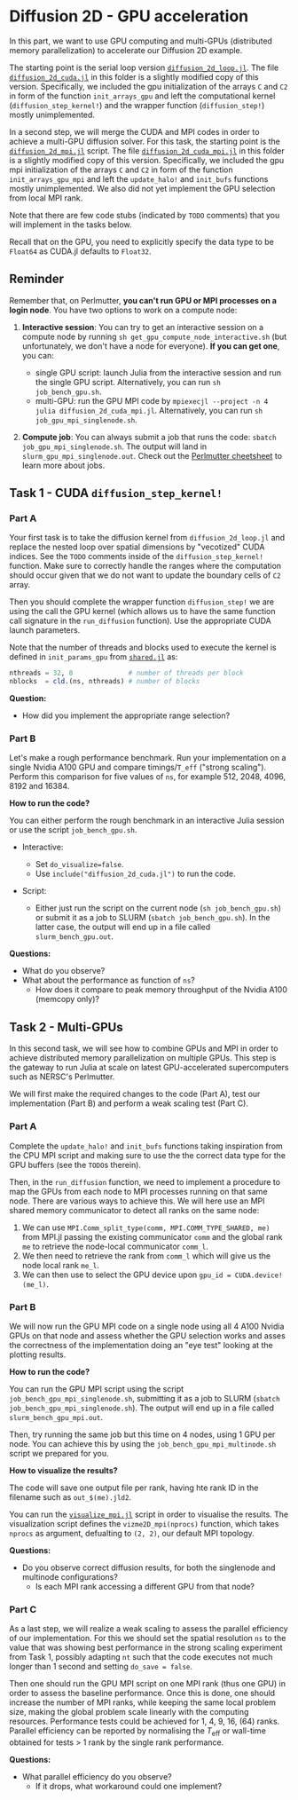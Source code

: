 # Diffusion 2D - GPU acceleration

In this part, we want to use GPU computing and multi-GPUs (distributed memory parallelization) to accelerate our Diffusion 2D example.

The starting point is the serial loop version [`diffusion_2d_loop.jl`](./../diffusion_2d/diffusion_2d_loop.jl). The file [`diffusion_2d_cuda.jl`](./diffusion_2d_cuda.jl) in this folder is a slightly modified copy of this version. Specifically, we included the gpu initialization of the arrays `C` and `C2` in form of the function `init_arrays_gpu` and left the computational kernel (`diffusion_step_kernel!`) and the wrapper function (`diffusion_step!`) mostly unimplemented.

In a second step, we will merge the CUDA and MPI codes in order to achieve a multi-GPU diffusion solver. For this task, the starting point is the [`diffusion_2d_mpi.jl`](./../mpi/diffusion_2d_mpi.jl) script. The file [`diffusion_2d_cuda_mpi.jl`](./diffusion_2d_cuda_mpi.jl) in this folder is a slightly modified copy of this version. Specifically, we included the gpu mpi initialization of the arrays `C` and `C2` in form of the function `init_arrays_gpu_mpi` and left the `update_halo!` and `init_bufs` functions mostly unimplemented. We also did not yet implement the GPU selection from local MPI rank.

Note that there are few code stubs (indicated by `TODO` comments) that you will implement in the tasks below.

Recall that on the GPU, you need to explicitly specify the data type to be `Float64` as CUDA.jl defaults to `Float32`.

## Reminder

Remember that, on Perlmutter, **you can't run GPU or MPI processes on a login node**. You have two options to work on a compute node:

1) **Interactive session**: You can try to get an interactive session on a compute node by running `sh get_gpu_compute_node_interactive.sh` (but unfortunately, we don't have a node for everyone). **If you can get one**, you can:
    - single GPU script: launch Julia from the interactive session and run the single GPU script. Alternatively, you can run `sh job_bench_gpu.sh`.
    - multi-GPU: run the GPU MPI code by `mpiexecjl --project -n 4 julia diffusion_2d_cuda_mpi.jl`. Alternatively, you can run `sh job_gpu_mpi_singlenode.sh`.

2) **Compute job**: You can always submit a job that runs the code: `sbatch job_gpu_mpi_singlenode.sh`. The output will land in `slurm_gpu_mpi_singlenode.out`. Check out the [Perlmutter cheetsheet](../../help/perlmutter_cheatsheet.md) to learn more about jobs.

## Task 1 - CUDA `diffusion_step_kernel!`

### Part A

Your first task is to take the diffusion kernel from `diffusion_2d_loop.jl` and replace the nested loop over spatial dimensions by "vecotized" CUDA indices. See the `TODO` comments inside of the `diffusion_step_kernel!` function. Make sure to correctly handle the ranges where the computation should occur given that we do not want to update the boundary cells of `C2` array.

Then you should complete the wrapper function `diffusion_step!` we are using the call the GPU kernel (which allows us to have the same function call signature in the `run_diffusion` function). Use the appropriate CUDA launch parameters.

Note that the number of threads and blocks used to execute the kernel is defined in `init_params_gpu` from [`shared.jl`](./../shared.jl) as:
```julia
nthreads = 32, 8              # number of threads per block
nblocks  = cld.(ns, nthreads) # number of blocks
```

**Question:**
* How did you implement the appropriate range selection?

### Part B

Let's make a rough performance benchmark. Run your implementation on a single Nvidia A100 GPU and compare timings/`T_eff` ("strong scaling"). Perform this comparison for five values of `ns`, for example 512, 2048, 4096, 8192 and 16384.

**How to run the code?**

You can either perform the rough benchmark in an interactive Julia session or use the script `job_bench_gpu.sh`.

* Interactive:
  * Set `do_visualize=false`.
  * Use `include("diffusion_2d_cuda.jl")` to run the code.

* Script:
  * Either just run the script on the current node (`sh job_bench_gpu.sh`) or submit it as a job to SLURM (`sbatch job_bench_gpu.sh`). In the latter case, the output will end up in a file called `slurm_bench_gpu.out`.

**Questions:**
* What do you observe?
* What about the performance as function of `ns`?
  * How does it compare to peak memory throughput of the Nvidia A100 (memcopy only)?

## Task 2 - Multi-GPUs

In this second task, we will see how to combine GPUs and MPI in order to achieve distributed memory parallelization on multiple GPUs. This step is the gateway to run Julia at scale on latest GPU-accelerated supercomputers such as NERSC's Perlmutter.

We will first make the required changes to the code (Part A), test our implementation (Part B) and perform a weak scaling test (Part C).

### Part A

Complete the `update_halo!` and `init_bufs` functions taking inspiration from the CPU MPI script and making sure to use the the correct data type for the GPU buffers (see the `TODO`s therein).

Then, in the `run_diffusion` function, we need to implement a procedure to map the GPUs from each node to MPI processes running on that same node. There are various ways to achieve this. We will here use an MPI shared memory communicator to detect all ranks on the same node:
1. We can use `MPI.Comm_split_type(comm, MPI.COMM_TYPE_SHARED, me)` from MPI.jl passing the existing communicator `comm` and the global rank `me` to retrieve the node-local communicator `comm_l`.
2. We then need to retrieve the rank from `comm_l` which will give us the node local rank `me_l`.
3. We can then use to select the GPU device upon `gpu_id = CUDA.device!(me_l)`.

### Part B

We will now run the GPU MPI code on a single node using all 4 A100 Nvidia GPUs on that node and assess whether the GPU selection works and asses the correctness of the implementation doing an "eye test" looking at the plotting results.

**How to run the code?**

You can run the GPU MPI script using the script `job_bench_gpu_mpi_singlenode.sh`, submitting it as a job to SLURM (`sbatch job_bench_gpu_mpi_singlenode.sh`). The output will end up in a file called `slurm_bench_gpu_mpi.out`.

Then, try running the same job but this time on 4 nodes, using 1 GPU per node. You can achieve this by using the `job_bench_gpu_mpi_multinode.sh` script we prepared for you.

**How to visualize the results?**

The code will save one output file per rank, having hte rank ID in the filename such as `out_$(me).jld2`.

You can run the [`visualize_mpi.jl`](./visualize_mpi.jl) script in order to visualise the results. The visualization script defines the `vizme2D_mpi(nprocs)` function, which takes `nprocs` as argument, defualting to `(2, 2)`, our default MPI topology.

**Questions:**
* Do you observe correct diffusion results, for both the singlenode and multinode configurations?
  * Is each MPI rank accessing a different GPU from that node?

### Part C

As a last step, we will realize a weak scaling to assess the parallel efficiency of our implementation. For this we should set the spatial resolution `ns` to the value that was showing best performance in the strong scaling experiment from Task 1, possibly adapting `nt` such that the code executes not much longer than 1 second and setting `do_save = false`.

Then one should run the GPU MPI script on one MPI rank (thus one GPU) in order to assess the baseline performance. Once this is done, one should increase the number of MPI ranks, while keeping the same local problem size, making the global problem scale linearly with the computing resources. Performance tests could be achieved for 1, 4, 9, 16, (64) ranks. Parallel efficiency can be reported by normalising the $T_\mathrm{eff}$ or wall-time obtained for tests > 1 rank by the single rank performance.

**Questions:**
* What parallel efficiency do you observe?
  * If it drops, what workaround could one implement?
